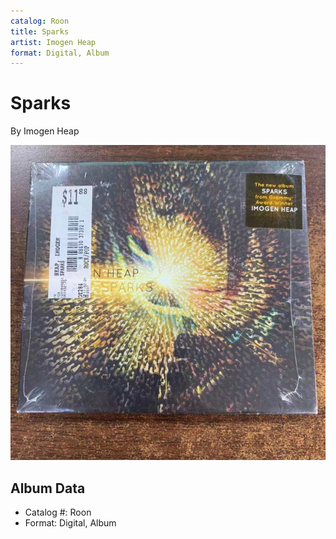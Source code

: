 ```yaml
---
catalog: Roon
title: Sparks
artist: Imogen Heap
format: Digital, Album
---
```


# Sparks

By Imogen Heap

![](../../assets/albumcovers/Imogen_Heap-Sparks.png)

## Album Data

- Catalog #: Roon
- Format: Digital, Album

